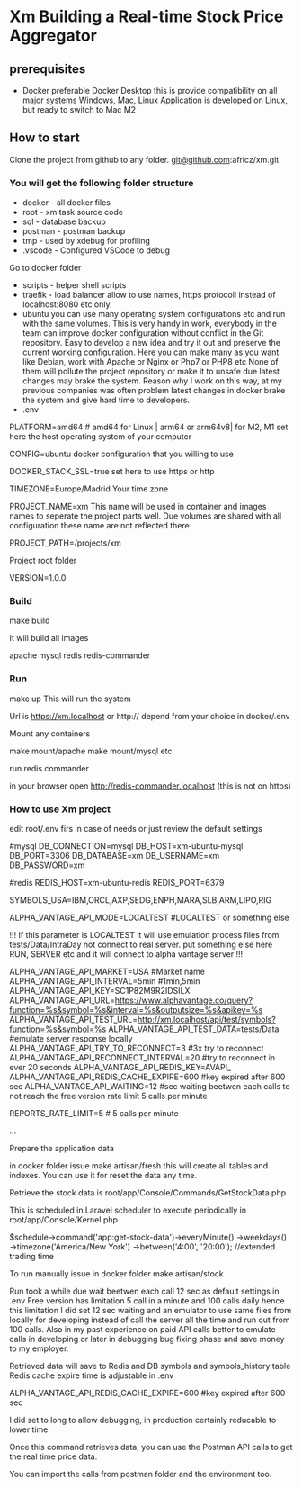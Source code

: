 # Xm Building a Real-time Stock Price Aggregator #

## prerequisites ##

- Docker 
preferable Docker Desktop this is provide compatibility on all major systems 
Windows, Mac, Linux 
Application is developed on Linux, but ready to switch to Mac M2


## How to start ##

Clone the project from github to any folder.
git@github.com:africz/xm.git

### You will get the following folder structure ###

- docker  - all docker files 
- root    - xm task source code 
- sql     - database backup
- postman - postman backup 
- tmp     - used by xdebug for profiling 
- .vscode - Configured VSCode to debug

Go to docker folder 

- scripts - helper shell scripts
- traefik - load balancer 
allow to use names, https protocoll instead of localhost:8080 etc only.
- ubuntu 
you can use many operating system configurations etc and run with the same
volumes. This is very handy in work, everybody in the team can improve docker
configuration without conflict in the Git repository. Easy to develop a new idea
and try it out and preserve the current working configuration. 
Here you can make many as you want like Debian, work with Apache or Nginx or Php7 or PHP8 etc
None of them will pollute the project repository or make it to unsafe due latest changes may brake 
the system. Reason why I work on this way, at my previous companies was often problem 
latest changes in docker brake the system and give hard time to developers.
- .env 

PLATFORM=amd64 # amd64 for Linux | arm64  or arm64v8| for M2, M1
set here the host operating system of your computer

CONFIG=ubuntu
docker configuration that you willing to use

DOCKER_STACK_SSL=true
set here to use https or http 

TIMEZONE=Europe/Madrid
Your time zone

PROJECT_NAME=xm
This name will be used in container and images names to seperate
the project parts well. Due volumes are shared with all configuration
these name are not reflected there

PROJECT_PATH=/projects/xm

Project root folder

VERSION=1.0.0

### Build ###

make build

It will build all images

apache
mysql
redis
redis-commander

### Run ###

make up
This will run the system

Url is https://xm.localhost or http:// depend from your choice in docker/.env

Mount any containers

make mount/apache
make mount/mysql 
etc

run redis commander 

in your browser open http://redis-commander.localhost (this is not on https)


### How to use Xm project ###

edit root/.env firs in case of needs or just review the default settings


#mysql
DB_CONNECTION=mysql
DB_HOST=xm-ubuntu-mysql
DB_PORT=3306
DB_DATABASE=xm
DB_USERNAME=xm
DB_PASSWORD=xm

#redis
REDIS_HOST=xm-ubuntu-redis
REDIS_PORT=6379

SYMBOLS_USA=IBM,ORCL,AXP,SEDG,ENPH,MARA,SLB,ARM,LIPO,RIG


ALPHA_VANTAGE_API_MODE=LOCALTEST #LOCALTEST or something else

!!! If this parameter is LOCALTEST it will use emulation process 
files from tests/Data/IntraDay not connect to real server. 
put something else here RUN, SERVER etc and it will connect to
alpha vantage server !!!


ALPHA_VANTAGE_API_MARKET=USA #Market name
ALPHA_VANTAGE_API_INTERVAL=5min #1min,5min 
ALPHA_VANTAGE_API_KEY=SC1P82M9R2IDSILX
ALPHA_VANTAGE_API_URL=https://www.alphavantage.co/query?function=%s&symbol=%s&interval=%s&outputsize=%s&apikey=%s
ALPHA_VANTAGE_API_TEST_URL=http://xm.localhost/api/test/symbols?function=%s&symbol=%s
ALPHA_VANTAGE_API_TEST_DATA=tests/Data #emulate server response locally
ALPHA_VANTAGE_API_TRY_TO_RECONNECT=3 #3x try to reconnect
ALPHA_VANTAGE_API_RECONNECT_INTERVAL=20 #try to reconnect in ever 20 seconds
ALPHA_VANTAGE_API_REDIS_KEY=AVAPI_
ALPHA_VANTAGE_API_REDIS_CACHE_EXPIRE=600 #key expired after 600 sec
ALPHA_VANTAGE_API_WAITING=12 #sec waiting beetwen each calls to not reach the free version rate limit 5 calls per minute

REPORTS_RATE_LIMIT=5 # 5 calls per minute

...

Prepare the application data

in docker folder issue make artisan/fresh this will create all tables and indexes.
You can use it for reset the data any time.

Retrieve the stock data is root/app/Console/Commands/GetStockData.php

This is scheduled in Laravel scheduler to execute periodically in root/app/Console/Kernel.php
 
 $schedule->command('app:get-stock-data')->everyMinute()
          ->weekdays()
          ->timezone('America/New York')
          ->between('4:00', '20:00'); //extended trading time
 
To run manually issue in docker folder 
make artisan/stock

Run took a while due wait beetwen each call 12 sec as default settings in .env 
Free version has limitation 5 call in a minute and 100 calls daily hence this limitation 
I did set 12 sec waiting and an emulator to use same files from locally for developing instead of call
the server all the time and run out from 100 calls. Also in my past experience on paid API calls better
to emulate calls in developing or later in debugging bug fixing phase and save money to my employer.

Retrieved data will save to Redis and DB symbols and symbols_history table
Redis cache expire time is adjustable in .env 

ALPHA_VANTAGE_API_REDIS_CACHE_EXPIRE=600 #key expired after 600 sec

I did set to long to allow debugging, in production certainly reducable to lower time.

Once this command retrieves data, you can use the Postman API calls to get the real time price data.

You can import the calls from postman folder and the environment too.





